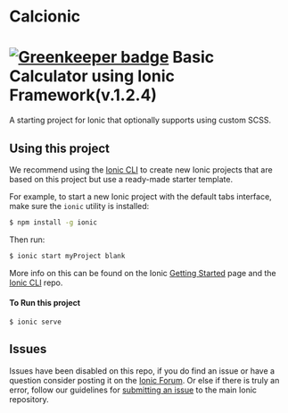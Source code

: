 # Calcionic

[![Greenkeeper badge](https://badges.greenkeeper.io/amandeepmittal/calcionic2.svg)](https://greenkeeper.io/)
Basic Calculator using Ionic Framework(v.1.2.4)
=====================

A starting project for Ionic that optionally supports using custom SCSS.

## Using this project

We recommend using the [Ionic CLI](https://github.com/driftyco/ionic-cli) to create new Ionic projects that are based on this project but use a ready-made starter template.

For example, to start a new Ionic project with the default tabs interface, make sure the `ionic` utility is installed:

```bash
$ npm install -g ionic
```

Then run:

```bash
$ ionic start myProject blank
```

More info on this can be found on the Ionic [Getting Started](http://ionicframework.com/getting-started) page and the [Ionic CLI](https://github.com/driftyco/ionic-cli) repo.

#### To Run this project
`$ ionic serve`

## Issues
Issues have been disabled on this repo, if you do find an issue or have a question consider posting it on the [Ionic Forum](http://forum.ionicframework.com/).  Or else if there is truly an error, follow our guidelines for [submitting an issue](http://ionicframework.com/submit-issue/) to the main Ionic repository.
